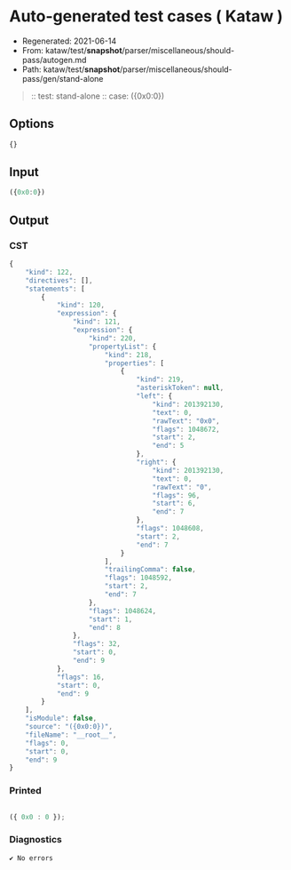 # Auto-generated test cases ( Kataw )
- Regenerated: 2021-06-14
- From: kataw/test/__snapshot__/parser/miscellaneous/should-pass/autogen.md
- Path: kataw/test/__snapshot__/parser/miscellaneous/should-pass/gen/stand-alone
> :: test: stand-alone
> :: case: ({0x0:0})
## Options

`````js
{}
`````
## Input

`````js
({0x0:0})
`````
## Output

### CST

```javascript
{
    "kind": 122,
    "directives": [],
    "statements": [
        {
            "kind": 120,
            "expression": {
                "kind": 121,
                "expression": {
                    "kind": 220,
                    "propertyList": {
                        "kind": 218,
                        "properties": [
                            {
                                "kind": 219,
                                "asteriskToken": null,
                                "left": {
                                    "kind": 201392130,
                                    "text": 0,
                                    "rawText": "0x0",
                                    "flags": 1048672,
                                    "start": 2,
                                    "end": 5
                                },
                                "right": {
                                    "kind": 201392130,
                                    "text": 0,
                                    "rawText": "0",
                                    "flags": 96,
                                    "start": 6,
                                    "end": 7
                                },
                                "flags": 1048608,
                                "start": 2,
                                "end": 7
                            }
                        ],
                        "trailingComma": false,
                        "flags": 1048592,
                        "start": 2,
                        "end": 7
                    },
                    "flags": 1048624,
                    "start": 1,
                    "end": 8
                },
                "flags": 32,
                "start": 0,
                "end": 9
            },
            "flags": 16,
            "start": 0,
            "end": 9
        }
    ],
    "isModule": false,
    "source": "({0x0:0})",
    "fileName": "__root__",
    "flags": 0,
    "start": 0,
    "end": 9
}
```

### Printed

```javascript

({ 0x0 : 0 });

```

### Diagnostics

```javascript
✔ No errors
```

